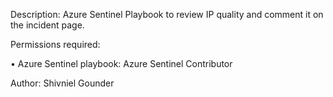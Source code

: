 Description: Azure Sentinel Playbook to review IP quality and comment it on the incident page.

Permissions required:

• Azure Sentinel playbook: Azure Sentinel Contributor

Author: Shivniel Gounder